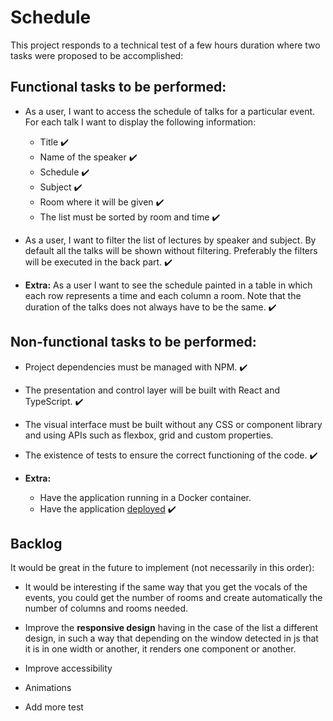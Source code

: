 # Schedule

This project responds to a technical test of a few hours duration where two tasks were proposed to be accomplished:

## Functional tasks to be performed:

- As a user, I want to access the schedule of talks for a particular event. For each talk I want to display the following information:

  - Title ✔️
  - Name of the speaker ✔️
  - Schedule ✔️
  - Subject ✔️
  - Room where it will be given ✔️
  - The list must be sorted by room and time ✔️

- As a user, I want to filter the list of lectures by speaker and subject. By default all the talks will be shown without filtering. Preferably the filters will be executed in the back part. ✔️

- **Extra:** As a user I want to see the schedule painted in a table in which each row represents a time and each column a room. Note that the duration of the talks does not always have to be the same. ✔️

## Non-functional tasks to be performed:

- Project dependencies must be managed with NPM. ✔️

- The presentation and control layer will be built with React and TypeScript. ✔️

- The visual interface must be built without any CSS or component library and using APIs such as flexbox, grid and custom properties.

- The existence of tests to ensure the correct functioning of the code. ✔️

- **Extra:**
  - Have the application running in a Docker container.
  - Have the application [deployed](https://events-schedule-fdewfe4z1-claratj.vercel.app/) ✔️

## Backlog

It would be great in the future to implement (not necessarily in this order):

- It would be interesting if the same way that you get the vocals of the events, you could get the number of rooms and create automatically the number of columns and rooms needed.

- Improve the __responsive design__ having in the case of the list a different design, in such a way that depending on the window detected in js that it is in one width or another, it renders one component or another.

- Improve accessibility

- Animations

- Add more test



